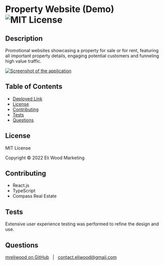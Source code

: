 # Property Website (Demo) &nbsp; ![MIT License](https://img.shields.io/badge/license-MIT-green)

## Description

Promotional websites showcasing a property for sale or for rent, featuring all important property details, engaging potential customers and funneling high value traffic.

[![Screenshot of the application](./public/assets/screenshots/screenshot.png)](http://mreliwood.github.io/demo-property)

## Table of Contents

-  [Deployed Link](http://mreliwood.github.io/demo-property)
-  [License](#license)
-  [Contributing](#contributing)
-  [Tests](#tests)
-  [Questions](#questions)

## License

MIT License

Copyright &copy; 2022 Eli Wood Marketing

## Contributing

-  React.js
-  TypeScript
-  Compass Real Estate

## Tests

Extensive user experience testing was performed to refine the design and use.

## Questions

[mreliwood on GitHub](https://github.com/mreliwood) &nbsp; | &nbsp; [contact.eliwood@gmail.com](mailto:contact.eliwood@gmail.com)

